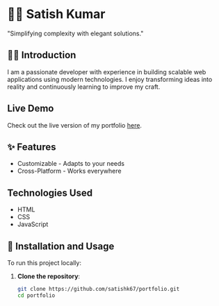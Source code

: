 # 🧑‍💻 Satish Kumar

"Simplifying complexity with elegant solutions."

## 🧑‍🚀 Introduction

I am a passionate developer with experience in building scalable web applications using modern technologies. I enjoy transforming ideas into reality and continuously learning to improve my craft.

## Live Demo

Check out the live version of my portfolio [here](https://portfolio-sooty-seven-51.vercel.app).

## ✨ Features

- Customizable - Adapts to your needs
- Cross-Platform - Works everywhere

## Technologies Used

- HTML
- CSS
- JavaScript

## 🚀 Installation and Usage

To run this project locally:

1. **Clone the repository**:

   ```bash
   git clone https://github.com/satishk67/portfolio.git
   cd portfolio

